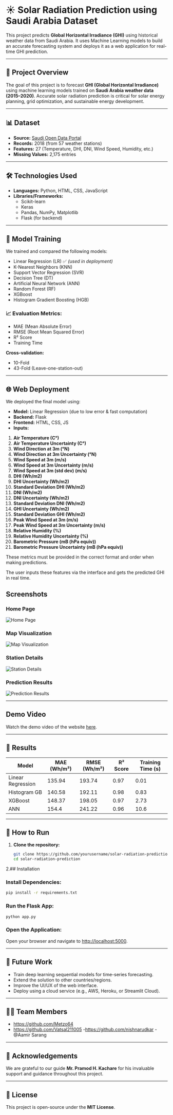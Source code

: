 # ☀️ Solar Radiation Prediction using Saudi Arabia Dataset

This project predicts **Global Horizontal Irradiance (GHI)** using historical weather data from Saudi Arabia. It uses Machine Learning models to build an accurate forecasting system and deploys it as a web application for real-time GHI prediction.

---

## 📖 Project Overview

The goal of this project is to forecast **GHI (Global Horizontal Irradiance)** using machine learning models trained on **Saudi Arabia weather data (2015–2020)**. Accurate solar radiation prediction is critical for solar energy planning, grid optimization, and sustainable energy development.

---

## 📊 Dataset

- **Source:** [Saudi Open Data Portal](https://open.data.gov.sa/)
- **Records:** 2018 (from 57 weather stations)
- **Features:** 27 (Temperature, DHI, DNI, Wind Speed, Humidity, etc.)
- **Missing Values:** 2,175 entries

---

## 🛠 Technologies Used

- **Languages:** Python, HTML, CSS, JavaScript  
- **Libraries/Frameworks:**  
  - Scikit-learn  
  - Keras  
  - Pandas, NumPy, Matplotlib  
  - Flask (for backend) 
---

## 🤖 Model Training

We trained and compared the following models:
- Linear Regression (LR) ✅ *(used in deployment)*
- K-Nearest Neighbors (KNN)
- Support Vector Regression (SVR)
- Decision Tree (DT)
- Artificial Neural Network (ANN)
- Random Forest (RF)
- XGBoost
- Histogram Gradient Boosting (HGB)

### 📈 Evaluation Metrics:
- MAE (Mean Absolute Error)
- RMSE (Root Mean Squared Error)
- R² Score
- Training Time

**Cross-validation:**
- 10-Fold
- 43-Fold (Leave-one-station-out)

---

## 🌐 Web Deployment

We deployed the final model using:
- **Model:** Linear Regression (due to low error & fast computation)
- **Backend:** Flask
- **Frontend:** HTML, CSS, JS
- **Inputs:**  
1. **Air Temperature (C°)**
2. **Air Temperature Uncertainty (C°)**
3. **Wind Direction at 3m (°N)**
4. **Wind Direction at 3m Uncertainty (°N)**
5. **Wind Speed at 3m (m/s)**
6. **Wind Speed at 3m Uncertainty (m/s)**
7. **Wind Speed at 3m (std dev) (m/s)**
8. **DHI (Wh/m2)**
9. **DHI Uncertainty (Wh/m2)**
10. **Standard Deviation DHI (Wh/m2)**
11. **DNI (Wh/m2)**
12. **DNI Uncertainty (Wh/m2)**
13. **Standard Deviation DNI (Wh/m2)**
14. **GHI Uncertainty (Wh/m2)**
15. **Standard Deviation GHI (Wh/m2)**
16. **Peak Wind Speed at 3m (m/s)**
17. **Peak Wind Speed at 3m Uncertainty (m/s)**
18. **Relative Humidity (%)**
19. **Relative Humidity Uncertainty (%)**
20. **Barometric Pressure (mB (hPa equiv))**
21. **Barometric Pressure Uncertainty (mB (hPa equiv))**

These metrics must be provided in the correct format and order when making predictions.

The user inputs these features via the interface and gets the predicted GHI in real time.

## Screenshots

### Home Page
![Home Page](screenshots/home_page.png)

### Map Visualization
![Map Visualization](screenshots/map_visualization.png)

### Station Details
![Station Details](screenshots/station_details.png)

### Prediction Results
![Prediction Results](screenshots/prediction_results.png)

---

## Demo Video

Watch the demo video of the website [here](https://www.youtube.com/watch?v=example).  

---

## 🧪 Results

| Model              | MAE (Wh/m²) | RMSE (Wh/m²) | R² Score | Training Time (s) |
|-------------------|-------------|--------------|----------|-------------------|
| Linear Regression | 135.94      | 193.74       | 0.97     | 0.01              |
| Histogram GB      | 140.58      | 192.11       | 0.98     | 0.83              |
| XGBoost           | 148.37      | 198.05       | 0.97     | 2.73              |
| ANN               | 154.4       | 241.22       | 0.96     | 10.6              |

---

## 🚀 How to Run

1. **Clone the repository:**
   ```bash
   git clone https://github.com/yourusername/solar-radiation-prediction.git
   cd solar-radiation-prediction

2.## Installation

### Install Dependencies:
```bash
pip install -r requirements.txt
```

### Run the Flask App:
```bash
python app.py
```

### Open the Application:
Open your browser and navigate to [http://localhost:5000](http://localhost:5000).

---

## 🔮 Future Work

- Train deep learning sequential models for time-series forecasting.
- Extend the solution to other countries/regions.
- Improve the UI/UX of the web interface.
- Deploy using a cloud service (e.g., AWS, Heroku, or Streamlit Cloud).

---

## 👨‍💻 Team Members

- https://github.com/Metzo64
- https://github.com/Vatsal211005
-https://github.com/nishnarudkar
-@Aamir Sarang
---

## 🙏 Acknowledgements

We are grateful to our guide **Mr. Pramod H. Kachare** for his invaluable support and guidance throughout this project.

---

## 📄 License

This project is open-source under the **MIT License**.
